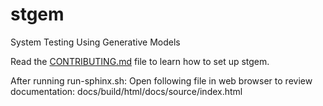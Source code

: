 # stgem

System Testing Using Generative Models

Read the [CONTRIBUTING.md](CONTRIBUTING.md) file to learn how to set up stgem.

After running run-sphinx.sh:
Open following file in web browser to review documentation: docs/build/html/docs/source/index.html